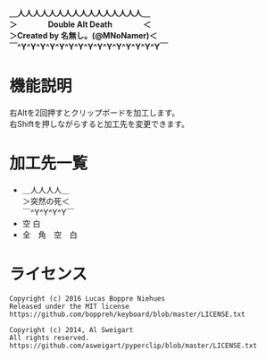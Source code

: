**＿人人人人人人人人人人人人人人人人＿  
＞&emsp;&emsp;&nbsp;&emsp;&nbsp;&nbsp;&nbsp;Double&nbsp;Alt&nbsp;Death&emsp;&emsp;&emsp;&nbsp;&nbsp;&nbsp;&nbsp;＜  
＞Created&nbsp;by&nbsp;名無し。(@MNoNamer)＜  
￣^Y^Y^Y^Y^Y^Y^Y^Y^Y^Y^Y^Y^Y^Y^Y￣**  
# 機能説明
右Altを2回押すとクリップボードを加工します。  
右Shiftを押しながらすると加工先を変更できます。  
# 加工先一覧
- ＿人人人人＿  
＞突然の死＜  
￣^Y^Y^Y^Y￣
- 空 白
- 全　角　空　白

# ライセンス
```
Copyright (c) 2016 Lucas Boppre Niehues  
Released under the MIT license  
https://github.com/boppreh/keyboard/blob/master/LICENSE.txt  

Copyright (c) 2014, Al Sweigart  
All rights reserved.  
https://github.com/asweigart/pyperclip/blob/master/LICENSE.txt
```
